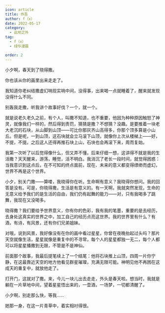 ```yaml
---
icon: article
title: 作吾
author: f（x）
date: 2022-05-17
category:
  - 此地之外
tag:
  - f（x）
  - 绿华漫霜

order: 2
---
```


小夕啊，春天到了晓得撒。

你也该从你的画里出来走走了。

<!-- more -->

我知道你老纠结撒虚幻呐现实呐中间，没得事，出来喝一点就睡着了，醒来就发现没得什么不同。

别轰我走撒，听我讲个故事好伐？一个，就一个。

就是说老久老久之前，有个人，叫撒不知道，也不重要，他因为种种原因触怒了神灵，就像我们一样的，然后得到责罚，猜猜是撒？不想猜？没趣。是要推着一块老大老沉的石块，从山脚到山顶——可比你那灰齐山高得多，你那个顶多算是小山丘。但是呢，一到山顶，这石块就会立马滚下山顶，就像你上次从楼梯上——好，不提，不提。之后这人还得再推石块上山，石块也会再滚下来，周而复始。

我第一次听了以后觉得像什么，但又弄不懂。后来仔细一想，这讲得不就是我的生活撒？天天醒来，游荡，睡觉，活不明白。我消沉了老长一段时间，就觉得困惑：当我意识到这点后，在不可知的终点面前，现在、未来的意义都变得缥缈而虚幻，世界不再是这个世界。

小夕，别关门撒——算喽，我晓得你在听。生命啊有意义？我晓得你想问。我的回答是没有。可是，你晓得撒，生活是有意义的。有一天啊，我就突然发现，生命的无意义给予我们的是生活的自由，我们仍有起舞的能力——对，只有我喝多了跳舞，我现在又没喝多。

晓得撒？我们要给予世界意义，你有你的色彩，我有我的笔墨，重要的是去经历，去身处这真实的世界之中，加工自己的经历点亮这世界。我的世界里有什么？有酒，有诗，有风景，还有你们兄弟姐妹。

对哦，说到风景，我好像没有在你的画中看过星星，你曾在夜晚抬起过头吗？那片天空就像生活，星星就像是重复中的不寻常，每个人的星星都独一无二，每个人都可以将星星播撒到无限，不管是不是神仙。

前面那个故事，我最后提笔续上了一个结尾：他将石块推上山顶，四周一片你宁静，在这最靠近天空的地方他看见群星璀璨，充满无限可能。神明见他不再困在这成天的重复中，就放他走了。

打开门，这就对了撒。来，今儿一块儿出去走走，外头是春天啦。想当时，我就是躺在一片草地中间，望着星星悟出来的，一壶酒，一场梦，一切都清醒了。

小夕啊，别走那么快，等我……

她那一身，在这一片青草中，着实相衬得很。<eod />

<FakeAds />